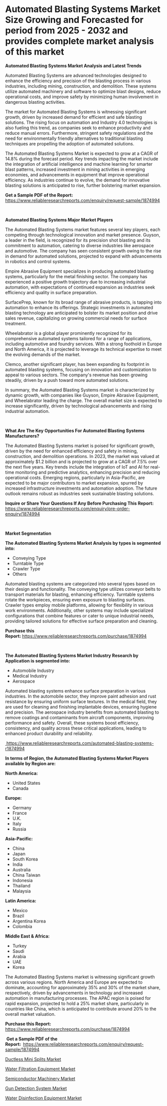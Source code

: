 <p><h1>Automated Blasting Systems Market Size Growing and Forecasted for period from 2025 - 2032 and provides complete market analysis of this market</h1></p><p><strong>Automated Blasting Systems Market Analysis and Latest Trends</strong></p>
<p><p>Automated Blasting Systems are advanced technologies designed to enhance the efficiency and precision of the blasting process in various industries, including mining, construction, and demolition. These systems utilize automated machinery and software to optimize blast designs, reduce operational costs, and improve safety by minimizing human involvement in dangerous blasting activities.</p><p>The market for Automated Blasting Systems is witnessing significant growth, driven by increased demand for efficient and safe blasting solutions. The rising focus on automation and Industry 4.0 technologies is also fueling this trend, as companies seek to enhance productivity and reduce manual errors. Furthermore, stringent safety regulations and the need for environmentally friendly alternatives to traditional blasting techniques are propelling the adoption of automated solutions.</p><p>The Automated Blasting Systems Market is expected to grow at a CAGR of 14.8% during the forecast period. Key trends impacting the market include the integration of artificial intelligence and machine learning for smarter blast patterns, increased investment in mining activities in emerging economies, and advancements in equipment that improve operational efficiency. As industries continue to evolve, the demand for innovative blasting solutions is anticipated to rise, further bolstering market expansion.</p></p>
<p><strong>Get a Sample PDF of the Report:&nbsp;</strong> <a href="https://www.reliableresearchreports.com/enquiry/request-sample/1874994?utm_campaign=48&utm_medium=2&utm_source=Github&utm_content=ia&utm_term=11042025&utm_id=automated-blasting-systems">https://www.reliableresearchreports.com/enquiry/request-sample/1874994</a></p>
<p>&nbsp;</p>
<p><strong>Automated Blasting Systems Major Market Players</strong></p>
<p><p>The Automated Blasting Systems market features several key players, each competing through technological innovation and market presence. Guyson, a leader in the field, is recognized for its precision shot blasting and its commitment to automation, catering to diverse industries like aerospace and automotive. The company has seen consistent growth owing to the rise in demand for automated solutions, projected to expand with advancements in robotics and control systems.</p><p>Empire Abrasive Equipment specializes in producing automated blasting systems, particularly for the metal finishing sector. The company has experienced a positive growth trajectory due to increasing industrial automation, with expectations of continued expansion as industries seek efficiency and quality in surface preparation.</p><p>SurfacePrep, known for its broad range of abrasive products, is tapping into automation to enhance its offerings. Strategic investments in automated blasting technology are anticipated to bolster its market position and drive sales revenue, capitalizing on growing commercial needs for surface treatment.</p><p>Wheelabrator is a global player prominently recognized for its comprehensive automated systems tailored for a range of applications, including automotive and foundry services. With a strong foothold in Europe and North America, it is projected to leverage its technical expertise to meet the evolving demands of the market.</p><p>Clemco, another significant player, has been expanding its footprint in automated blasting systems, focusing on innovation and customization to appeal to various sectors. The company's revenue has been growing steadily, driven by a push toward more automated solutions.</p><p>In summary, the Automated Blasting Systems market is characterized by dynamic growth, with companies like Guyson, Empire Abrasive Equipment, and Wheelabrator leading the charge. The overall market size is expected to increase significantly, driven by technological advancements and rising industrial automation.</p></p>
<p>&nbsp;</p>
<p><strong>What Are The Key Opportunities For Automated Blasting Systems Manufacturers?</strong></p>
<p><p>The Automated Blasting Systems market is poised for significant growth, driven by the need for enhanced efficiency and safety in mining, construction, and demolition operations. In 2023, the market was valued at approximately $1.2 billion and is projected to grow at a CAGR of 7.5% over the next five years. Key trends include the integration of IoT and AI for real-time monitoring and predictive analytics, enhancing precision and reducing operational costs. Emerging regions, particularly in Asia-Pacific, are expected to be major contributors to market expansion, spurred by increased infrastructure investments and automation adoption. The future outlook remains robust as industries seek sustainable blasting solutions.</p></p>
<p><strong>Inquire or Share Your Questions If Any Before Purchasing This Report:</strong> <a href="https://www.reliableresearchreports.com/enquiry/pre-order-enquiry/1874994?utm_campaign=48&utm_medium=2&utm_source=Github&utm_content=ia&utm_term=11042025&utm_id=automated-blasting-systems">https://www.reliableresearchreports.com/enquiry/pre-order-enquiry/1874994</a></p>
<p>&nbsp;</p>
<p><strong>Market Segmentation</strong></p>
<p><strong>The Automated Blasting Systems Market Analysis by types is segmented into:</strong></p>
<p><ul><li>Conveying Type</li><li>Turntable Type</li><li>Crawler Type</li><li>Others</li></ul></p>
<p><p>Automated blasting systems are categorized into several types based on their design and functionality. The conveying type utilizes conveyor belts to transport materials for blasting, enhancing efficiency. Turntable systems rotate the workpieces, ensuring even exposure to blasting surfaces. Crawler types employ mobile platforms, allowing for flexibility in various work environments. Additionally, other systems may include specialized configurations that combine features or cater to unique industrial needs, providing tailored solutions for effective surface preparation and cleaning.</p></p>
<p><strong>Purchase this Report:&nbsp;</strong><a href="https://www.reliableresearchreports.com/purchase/1874994?utm_campaign=48&utm_medium=2&utm_source=Github&utm_content=ia&utm_term=11042025&utm_id=automated-blasting-systems">https://www.reliableresearchreports.com/purchase/1874994</a></p>
<p>&nbsp;</p>
<p><strong>The Automated Blasting Systems Market Industry Research by Application is segmented into:</strong></p>
<p><ul><li>Automobile Industry</li><li>Medical Industry</li><li>Aerospace</li></ul></p>
<p><p>Automated blasting systems enhance surface preparation in various industries. In the automobile sector, they improve paint adhesion and rust resistance by ensuring uniform surface textures. In the medical field, they are used for cleaning and finishing implantable devices, ensuring hygiene and precision. The aerospace industry benefits from automated blasting to remove coatings and contaminants from aircraft components, improving performance and safety. Overall, these systems boost efficiency, consistency, and quality across these critical applications, leading to enhanced product durability and reliability.</p></p>
<p><a href="https://www.reliableresearchreports.com/automated-blasting-systems-r1874994?utm_campaign=48&utm_medium=2&utm_source=Github&utm_content=ia&utm_term=11042025&utm_id=automated-blasting-systems">&nbsp;https://www.reliableresearchreports.com/automated-blasting-systems-r1874994</a></p>
<p><strong>In terms of Region, the Automated Blasting Systems Market Players available by Region are:</strong></p>
<p>
    <p> <strong> North America: </strong>
        <ul>
            <li>United States</li>
            <li>Canada</li>
        </ul>
        </p> 
    <p> <strong> Europe: </strong>
        <ul>
            <li>Germany</li>
            <li>France</li>
            <li>U.K.</li>
            <li>Italy</li>
            <li>Russia</li>
        </ul>
        </p> 
    <p> <strong> Asia-Pacific: </strong>
        <ul>
            <li>China</li>
            <li>Japan</li>
            <li>South Korea</li>
            <li>India</li>
            <li>Australia</li>
            <li>China Taiwan</li>
            <li>Indonesia</li>
            <li>Thailand</li>
            <li>Malaysia</li>
        </ul>
        </p> 
    <p> <strong> Latin America: </strong>
        <ul>
            <li>Mexico</li>
            <li>Brazil</li>
            <li>Argentina Korea</li>
            <li>Colombia</li>
        </ul>
        </p> 
    <p> <strong> Middle East & Africa: </strong>
        <ul>
            <li>Turkey</li>
            <li>Saudi</li>
            <li>Arabia</li>
            <li>UAE</li>
            <li>Korea</li>
        </ul>
    </p>
    </p>
<p><p>The Automated Blasting Systems market is witnessing significant growth across various regions. North America and Europe are expected to dominate, accounting for approximately 35% and 30% of the market share, respectively, driven by advancements in technology and increased automation in manufacturing processes. The APAC region is poised for rapid expansion, projected to hold a 25% market share, particularly in countries like China, which is anticipated to contribute around 20% to the overall market valuation.</p></p>
<p><strong>Purchase this Report: </strong><a href="https://www.reliableresearchreports.com/purchase/1874994?utm_campaign=48&utm_medium=2&utm_source=Github&utm_content=ia&utm_term=11042025&utm_id=automated-blasting-systems">https://www.reliableresearchreports.com/purchase/1874994</a></p>
<p>&nbsp;<strong>Get a Sample PDF of the Report:&nbsp;&nbsp;</strong><a href="https://www.reliableresearchreports.com/enquiry/request-sample/1874994?utm_campaign=48&utm_medium=2&utm_source=Github&utm_content=ia&utm_term=11042025&utm_id=automated-blasting-systems">https://www.reliableresearchreports.com/enquiry/request-sample/1874994</a></p>
<p><strong></strong></p>
<p><p><a href="https://github.com/furnoirons9e/Market-Research-Report-List-1/blob/main/ductless-mini-splits-market.md?utm_campaign=48&utm_medium=2&utm_source=Github&utm_content=ia&utm_term=11042025&utm_id=automated-blasting-systems">Ductless Mini Splits Market</a></p><p><a href="https://github.com/lontohhikma/Market-Research-Report-List-1/blob/main/water-filtration-equipment-market.md?utm_campaign=48&utm_medium=2&utm_source=Github&utm_content=ia&utm_term=11042025&utm_id=automated-blasting-systems">Water Filtration Equipment Market</a></p><p><a href="https://github.com/laverkyllozc/Market-Research-Report-List-1/blob/main/semiconductor-machinery-market.md?utm_campaign=48&utm_medium=2&utm_source=Github&utm_content=ia&utm_term=11042025&utm_id=automated-blasting-systems">Semiconductor Machinery Market</a></p><p><a href="https://github.com/puttslukis59/Market-Research-Report-List-1/blob/main/gun-detection-system-market.md?utm_campaign=48&utm_medium=2&utm_source=Github&utm_content=ia&utm_term=11042025&utm_id=automated-blasting-systems">Gun Detection System Market</a></p><p><a href="https://github.com/clemmheisefy/Market-Research-Report-List-1/blob/main/water-disinfection-equipment-market.md?utm_campaign=48&utm_medium=2&utm_source=Github&utm_content=ia&utm_term=11042025&utm_id=automated-blasting-systems">Water Disinfection Equipment Market</a></p></p>